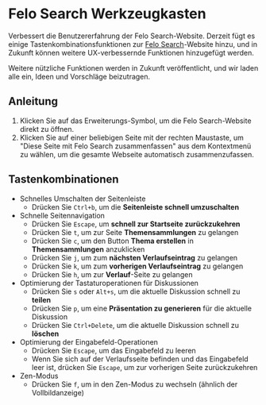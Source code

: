 # Felo Search Werkzeugkasten

Verbessert die Benutzererfahrung der Felo Search-Website. Derzeit fügt es einige Tastenkombinationsfunktionen zur [Felo Search](https://felo.ai)-Website hinzu, und in Zukunft können weitere UX-verbessernde Funktionen hinzugefügt werden.

Weitere nützliche Funktionen werden in Zukunft veröffentlicht, und wir laden alle ein, Ideen und Vorschläge beizutragen.

## Anleitung

1. Klicken Sie auf das Erweiterungs-Symbol, um die Felo Search-Website direkt zu öffnen.
2. Klicken Sie auf einer beliebigen Seite mit der rechten Maustaste, um "Diese Seite mit Felo Search zusammenfassen" aus dem Kontextmenü zu wählen, um die gesamte Webseite automatisch zusammenzufassen.

## Tastenkombinationen

- Schnelles Umschalten der Seitenleiste
  - Drücken Sie `Ctrl+b`, um die **Seitenleiste schnell umzuschalten**
- Schnelle Seitennavigation
  - Drücken Sie `Escape`, um **schnell zur Startseite zurückzukehren**
  - Drücken Sie `t`, um zur Seite **Themensammlungen** zu gelangen
  - Drücken Sie `c`, um den Button **Thema erstellen** in **Themensammlungen** anzuklicken
  - Drücken Sie `j`, um zum **nächsten Verlaufseintrag** zu gelangen
  - Drücken Sie `k`, um zum **vorherigen Verlaufseintrag** zu gelangen
  - Drücken Sie `h`, um zur **Verlauf**-Seite zu gelangen
- Optimierung der Tastaturoperationen für Diskussionen
  - Drücken Sie `s` oder `Alt+s`, um die aktuelle Diskussion schnell zu **teilen**
  - Drücken Sie `p`, um eine **Präsentation zu generieren** für die aktuelle Diskussion
  - Drücken Sie `Ctrl+Delete`, um die aktuelle Diskussion schnell zu **löschen**
- Optimierung der Eingabefeld-Operationen
  - Drücken Sie `Escape`, um das Eingabefeld zu leeren
  - Wenn Sie sich auf der Verlaufsseite befinden und das Eingabefeld leer ist, drücken Sie `Escape`, um zur vorherigen Seite zurückzukehren
- Zen-Modus
  - Drücken Sie `f`, um in den Zen-Modus zu wechseln (ähnlich der Vollbildanzeige)
